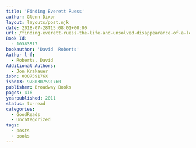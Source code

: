 ```yaml
---
title: 'Finding Everett Ruess'
author: Glenn Dixon
layout: layouts/post.njk
date: 2018-07-28T15:08:01+00:00
url: /finding-everett-ruess-the-life-and-unsolved-disappearance-of-a-legendary-wilderness-explorer/
Book Id:
  - 10363517
bookauthor: 'David  Roberts'
Author l-f:
  - Roberts, David
Additional Authors:
  - Jon Krakauer
isbn: 030759176X
isbn13: 9780307591760
publisher: Broadway Books
pages: 416
yearpublished: 2011
status: to-read
categories:
  - GoodReads
  - Uncategorized
tags:
  - posts
  - books
---
```

